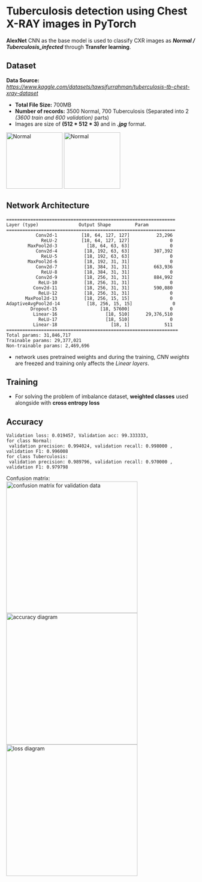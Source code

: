 # Tuberculosis detection using Chest X-RAY images in PyTorch
**AlexNet** CNN as the base model is used to classify CXR images as _**Normal / Tuberculosis_infected**_ through **Transfer learning**.

## Dataset
**Data Source:** _https://www.kaggle.com/datasets/tawsifurrahman/tuberculosis-tb-chest-xray-dataset_
- **Total File Size:** 700MB
- **Number of records:** 3500 Normal, 700 Tuberculosis (Separated into 2 _(3600 train and 600 validation)_ parts)
- Images are size of **(512 * 512 * 3)** and in **_.jpg_** format.   

<img src=https://user-images.githubusercontent.com/56191102/188506204-3aeb040b-7578-4577-8cb0-f9f5909d5e93.png alt="Normal" style="height: 150px; width:150px;"/> <img src=https://user-images.githubusercontent.com/56191102/188506363-15435994-6f6f-41e8-a1fe-d4ee3c7528e9.png alt="Normal" style="height: 150px; width:150px;"/>
 

## Network Architecture
 ```
 ===============================================================
 Layer (type)               Output Shape         Param 
 ===============================================================
            Conv2d-1         [18, 64, 127, 127]          23,296
              ReLU-2         [18, 64, 127, 127]               0
         MaxPool2d-3           [18, 64, 63, 63]               0
            Conv2d-4          [18, 192, 63, 63]         307,392
              ReLU-5          [18, 192, 63, 63]               0
         MaxPool2d-6          [18, 192, 31, 31]               0
            Conv2d-7          [18, 384, 31, 31]         663,936
              ReLU-8          [18, 384, 31, 31]               0
            Conv2d-9          [18, 256, 31, 31]         884,992
             ReLU-10          [18, 256, 31, 31]               0
           Conv2d-11          [18, 256, 31, 31]         590,080
             ReLU-12          [18, 256, 31, 31]               0
        MaxPool2d-13          [18, 256, 15, 15]               0
AdaptiveAvgPool2d-14          [18, 256, 15, 15]               0
          Dropout-15                [18, 57600]               0
           Linear-16                  [18, 510]      29,376,510
             ReLU-17                  [18, 510]               0
           Linear-18                    [18, 1]             511
================================================================
Total params: 31,846,717
Trainable params: 29,377,021
Non-trainable params: 2,469,696
```
- network uses pretrained weights and during the training, _CNN weights_ are freezed and training only affects the _Linear layers_.

## Training
- For solving the problem of imbalance dataset, **weighted classes** used alongside with **cross entropy loss**

## Accuracy 
```
Validation loss: 0.019457, Validation acc: 99.333333,
for class Normal:
 validation precision: 0.994024, validation recall: 0.998000 , validation F1: 0.996008
for class Tuberculosis:
 validation precision: 0.989796, validation recall: 0.970000 , validation F1: 0.979798
 ```
 Confusion matrix: <br />
 <img src=https://user-images.githubusercontent.com/56191102/188505966-9353a90b-5aa2-4d24-ab27-2f1f2627b193.png alt="confusion matrix for validation data" style="height: 350px; "/>
 <img src=https://user-images.githubusercontent.com/56191102/188507451-877db3d8-25eb-4803-a7b9-ff716dbc597c.png alt="accuracy diagram" style="height: 350px; "/>
 <img src=https://user-images.githubusercontent.com/56191102/188507510-76010fdd-13ce-4173-af69-be1706a963cc.png alt="loss diagram" style="height: 350px; "/>
 


